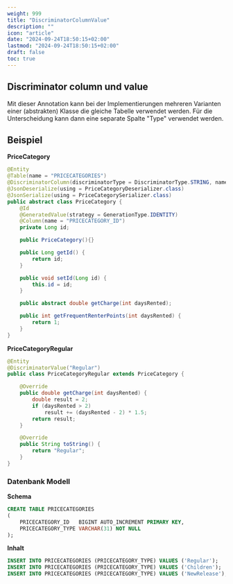 ```yaml
---
weight: 999
title: "DiscriminatorColumnValue"
description: ""
icon: "article"
date: "2024-09-24T18:50:15+02:00"
lastmod: "2024-09-24T18:50:15+02:00"
draft: false
toc: true
---
```


## Discriminator column und value

Mit dieser Annotation kann bei der Implementierungen mehreren Varianten einer (abstrakten) Klasse die gleiche Tabelle verwendet werden.
Für die Unterscheidung kann dann eine separate Spalte "Type" verwendet werden.

## Beispiel

**PriceCategory**

```java
@Entity
@Table(name = "PRICECATEGORIES")
@DiscriminatorColumn(discriminatorType = DiscriminatorType.STRING, name = "PRICECATEGORY_TYPE")
@JsonDeserialize(using = PriceCategoryDeserializer.class)
@JsonSerialize(using = PriceCategorySerializer.class)
public abstract class PriceCategory {
    @Id
    @GeneratedValue(strategy = GenerationType.IDENTITY)
    @Column(name = "PRICECATEGORY_ID")
    private Long id;

    public PriceCategory(){}

    public Long getId() {
        return id;
    }

    public void setId(Long id) {
        this.id = id;
    }

    public abstract double getCharge(int daysRented);

    public int getFrequentRenterPoints(int daysRented) {
        return 1;
    }
}
```

**PriceCategoryRegular**

```java
@Entity
@DiscriminatorValue("Regular")
public class PriceCategoryRegular extends PriceCategory {

    @Override
    public double getCharge(int daysRented) {
        double result = 2;
        if (daysRented > 2)
            result += (daysRented - 2) * 1.5;
        return result;
    }

    @Override
    public String toString() {
        return "Regular";
    }
}
```

### Datenbank Modell

**Schema**

```sql
CREATE TABLE PRICECATEGORIES
(
    PRICECATEGORY_ID   BIGINT AUTO_INCREMENT PRIMARY KEY,
    PRICECATEGORY_TYPE VARCHAR(31) NOT NULL
);
```

**Inhalt**

```sql
INSERT INTO PRICECATEGORIES (PRICECATEGORY_TYPE) VALUES ('Regular');
INSERT INTO PRICECATEGORIES (PRICECATEGORY_TYPE) VALUES ('Children');
INSERT INTO PRICECATEGORIES (PRICECATEGORY_TYPE) VALUES ('NewRelease');
```
